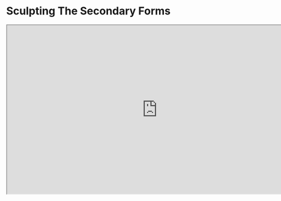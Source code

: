 # Sculpting The Secondary Forms

<p><iframe src="https://www.youtube.com/embed/WVU1N7kkaUA?rel=0" width="800" height="450" allowfullscreen="allowfullscreen" allow="accelerometer; autoplay; clipboard-write; encrypted-media; gyroscope; picture-in-picture"></iframe></p>